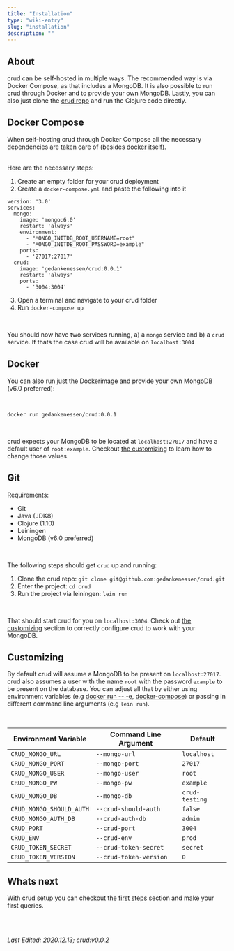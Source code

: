 ```yaml
---
title: "Installation"
type: "wiki-entry"
slug: "installation"
description: ""
---
```


<h2 id="about">About</h2>

crud can be self-hosted in multiple ways. The recommended way is via Docker Compose, as that includes a MongoDB. It is also possible to run crud through Docker and to provide your own MongoDB. Lastly, you can also just clone the [crud repo](https://github.com/gedankenessen/crud) and run the Clojure code directly.

<h2 id="docker-compose">Docker Compose</h2>

When self-hosting crud through Docker Compose all the necessary dependencies are taken care of (besides [docker](https://www.docker.com/) itself).

<br/>
Here are the necessary steps:


1. Create an empty folder for your crud deployment
2. Create a `docker-compose.yml` and paste the following into it

```docker
version: '3.0'
services:
  mongo:
    image: 'mongo:6.0'
    restart: 'always'
    environment:
      - "MONGO_INITDB_ROOT_USERNAME=root"
      - "MONGO_INITDB_ROOT_PASSWORD=example"
    ports:
      - '27017:27017'
  crud:
    image: 'gedankenessen/crud:0.0.1'
    restart: 'always'
    ports:
      - '3004:3004'
```
3. Open a terminal and navigate to your crud folder
4. Run `docker-compose up`

<br/>

You should now have two services running, a) a `mongo` service and b) a `crud` service. If thats the case crud will be available on `localhost:3004`

<h2 id="docker">Docker</h2>

You can also run just the Dockerimage and provide your own MongoDB (v6.0 preferred):

<br/>

```shell
docker run gedankenessen/crud:0.0.1
```

<br/>

crud expects your MongoDB to be located at `localhost:27017` and have a default user of `root:example`. Checkout [the customizing](#customizing) to learn how to change those values.

<h2 id="git">Git</h2>

Requirements:
- Git
- Java (JDK8)
- Clojure (1.10)
- Leiningen
- MongoDB (v6.0 preferred)

<br/>

The following steps should get `crud` up and running:

1. Clone the crud repo: `git clone git@github.com:gedankenessen/crud.git`
2. Enter the project: `cd crud`
2. Run the project via leiningen: `lein run`

<br/>

That should start crud for you on `localhost:3004`. Check out [the customizing](#customizing) section to correctly configure crud to work with your MongoDB.


<h2 id="customizing">Customizing</h2>

By default crud will assume a MongoDB to be present on `localhost:27017`. crud also assumes a user with the name `root` with the password `example` to be present on the database.
You can adjust all that by either using environment variables (e.g [docker run -- -e]((https://docs.docker.com/engine/reference/commandline/run/#set-environment-variables--e---env---env-file)), [docker-compose](https://docs.docker.com/compose/environment-variables/)) or passing in different command line arguments (e.g `lein run`).

<br/>

| Environment Variable     | Command Line Argument  | Default        |
|--------------------------|------------------------|----------------|
| `CRUD_MONGO_URL`         | `--mongo-url`          | `localhost`    |
| `CRUD_MONGO_PORT`        | `--mongo-port`         | `27017`        |
| `CRUD_MONGO_USER`        | `--mongo-user`         | `root`         |
| `CRUD_MONGO_PW`          | `--mongo-pw`           | `example`      |
| `CRUD_MONGO_DB`          | `--mongo-db`           | `crud-testing` |
| `CRUD_MONGO_SHOULD_AUTH` | `--crud-should-auth`   | `false`        |
| `CRUD_MONGO_AUTH_DB`     | `--crud-auth-db`       | `admin`        |
| `CRUD_PORT`              | `--crud-port`          | `3004`         |
| `CRUD_ENV`               | `--crud-env`           | `prod`         |
| `CRUD_TOKEN_SECRET`      | `--crud-token-secret`  | `secret`       |
| `CRUD_TOKEN_VERSION`     | `--crud-token-version` | `0`            |

<h2 id="next">Whats next</h2>


With crud setup you can checkout the [first steps](../first-steps) section and make your first queries.

<br/>
<br/>

_Last Edited: 2020.12.13; crud:v0.0.2_
